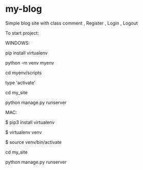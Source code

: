 # my-blog
Simple blog site with class comment , Register , Login , Logout

To start project:


WINDOWS:

pip install virtualenv

python -m venv myenv

cd myenv/scripts

type 'activate'

cd my_site

python manage.py runserver



MAC:

$ pip3 install virtualenv

$ virtualenv venv

$ source venv/bin/activate

cd my_site

python manage.py runserver

